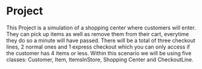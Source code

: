 # Project

This Project is a simulation of a shopping center where customers will enter. They can pick up items as well as remove them from their cart, everytime they do so a minute will have passed. There will be a total of three checkout lines, 2 normal ones and 1 express checkout which you can only access if the customer has 4 items or less. Within this scenario we will be using five classes: Customer, Item, ItemsInStore, Shopping Center and CheckoutLine.
